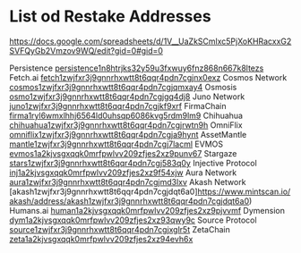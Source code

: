 # List od Restake Addresses

https://docs.google.com/spreadsheets/d/1V__UaZkSCmlxc5PjXoKHRacxxG2SVFQyGb2Vmzov9WQ/edit?gid=0#gid=0

Persistence	[persistence1n8htrjks32y59u3fxwuy6fnz868n667k8ltezs](https://www.mintscan.io/persistence/address/persistence1n8htrjks32y59u3fxwuy6fnz868n667k8ltezs)
Fetch.ai	[fetch1zwjfxr3j9gnnrhxwtt8t6qqr4pdn7cgjnx0exz](https://www.mintscan.io/fetchai/address/fetch1zwjfxr3j9gnnrhxwtt8t6qqr4pdn7cgjnx0exz)
Cosmos Network	[cosmos1zwjfxr3j9gnnrhxwtt8t6qqr4pdn7cgjqmxay4](https://www.mintscan.io/cosmos/address/cosmos1zwjfxr3j9gnnrhxwtt8t6qqr4pdn7cgjqmxay4)
Osmosis	[osmo1zwjfxr3j9gnnrhxwtt8t6qqr4pdn7cgjgq4dj8](https://www.mintscan.io/osmosis/address/osmo1zwjfxr3j9gnnrhxwtt8t6qqr4pdn7cgjgq4dj8)
Juno Network	[juno1zwjfxr3j9gnnrhxwtt8t6qqr4pdn7cgjkf9xrf](https://www.mintscan.io/juno/address/juno1zwjfxr3j9gnnrhxwtt8t6qqr4pdn7cgjkf9xrf)
FirmaChain	[firma1ryl6wmxlhhj6564ld0uhsqp6086kvg5rdm9lm9](https://explorer.firmachain.dev/accounts/firma1ryl6wmxlhhj6564ld0uhsqp6086kvg5rdm9lm9)
Chihuahua	[chihuahua1zwjfxr3j9gnnrhxwtt8t6qqr4pdn7cgjrwtn9h](https://www.mintscan.io/chihuahua/address/chihuahua1zwjfxr3j9gnnrhxwtt8t6qqr4pdn7cgjrwtn9h)
OmniFlix	[omniflix1zwjfxr3j9gnnrhxwtt8t6qqr4pdn7cgja9hynt](https://www.mintscan.io/omniflix/address/omniflix1zwjfxr3j9gnnrhxwtt8t6qqr4pdn7cgja9hynt)
AssetMantle	[mantle1zwjfxr3j9gnnrhxwtt8t6qqr4pdn7cgj7lacml](https://www.mintscan.io/asset-mantle/address/mantle1zwjfxr3j9gnnrhxwtt8t6qqr4pdn7cgj7lacml)
EVMOS	[evmos1a2kjvsgxqqk0mrfpwlvv209zfjes2xz9punv67](https://www.mintscan.io/evmos/address/evmos1a2kjvsgxqqk0mrfpwlvv209zfjes2xz9punv67)
Stargaze	[stars1zwjfxr3j9gnnrhxwtt8t6qqr4pdn7cgj583q0y](https://www.mintscan.io/stargaze/address/stars1zwjfxr3j9gnnrhxwtt8t6qqr4pdn7cgj583q0y)
Injective Protocol	[inj1a2kjvsgxqqk0mrfpwlvv209zfjes2xz9f54xjw](https://www.mintscan.io/injective/address/inj1a2kjvsgxqqk0mrfpwlvv209zfjes2xz9f54xjw)
Aura Network	[aura1zwjfxr3j9gnnrhxwtt8t6qqr4pdn7cgjmd3lxv](https://aurascan.io/address/aura1zwjfxr3j9gnnrhxwtt8t6qqr4pdn7cgjmd3lxv)
Akash Network	[akash1zwjfxr3j9gnnrhxwtt8t6qqr4pdn7cgjdqt6a0]https://www.mintscan.io/akash/address/akash1zwjfxr3j9gnnrhxwtt8t6qqr4pdn7cgjdqt6a0)
Humans.ai	[human1a2kjvsgxqqk0mrfpwlvv209zfjes2xz9pjvvmf](https://ping.pub/humans/account/human1a2kjvsgxqqk0mrfpwlvv209zfjes2xz9pjvvmf)
Dymension	[dym1a2kjvsgxqqk0mrfpwlvv209zfjes2xz93qwy9c](https://www.mintscan.io/dymension/address/dym1a2kjvsgxqqk0mrfpwlvv209zfjes2xz93qwy9c)
Source Protocol	[source1zwjfxr3j9gnnrhxwtt8t6qqr4pdn7cgjxglr5t](https://ping.pub/source/account/source1zwjfxr3j9gnnrhxwtt8t6qqr4pdn7cgjxglr5t)
ZetaChain	[zeta1a2kjvsgxqqk0mrfpwlvv209zfjes2xz94evh6x](https://www.mintscan.io/zeta/address/zeta1a2kjvsgxqqk0mrfpwlvv209zfjes2xz94evh6x)
